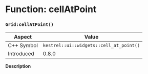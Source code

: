 
# Function: cellAtPoint
### `Grid:cellAtPoint()`

| Aspect | Value |
| --- | --- |
| C++ Symbol | `kestrel::ui::widgets::cell_at_point()` |
| Introduced | 0.8.0 |

**Description**


